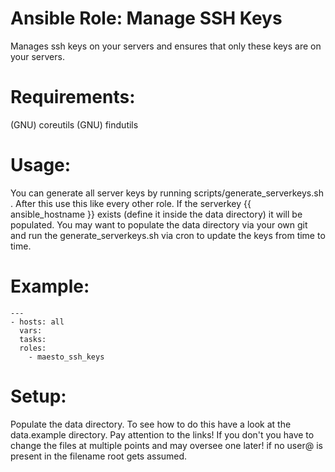 Ansible Role: Manage SSH Keys
=============================

Manages ssh keys on your servers and ensures that only these keys are on your servers.

Requirements:
=============

(GNU) coreutils
(GNU) findutils

Usage:
======

You can generate all server keys by running scripts/generate_serverkeys.sh . After this use this like every other role. If the serverkey {{ ansible_hostname }} exists (define it inside the data directory) it will be populated. You may want to populate the data directory via your own git and run the generate_serverkeys.sh via cron to update the keys from time to time.

Example:
========

```
---
- hosts: all
  vars:
  tasks:
  roles:
    - maesto_ssh_keys
```

Setup:
======

Populate the data directory. To see how to do this have a look at the data.example directory. Pay attention to the links! If you don't you have to change the files at multiple points and may oversee one later! if no user@ is present in the filename root gets assumed. 

